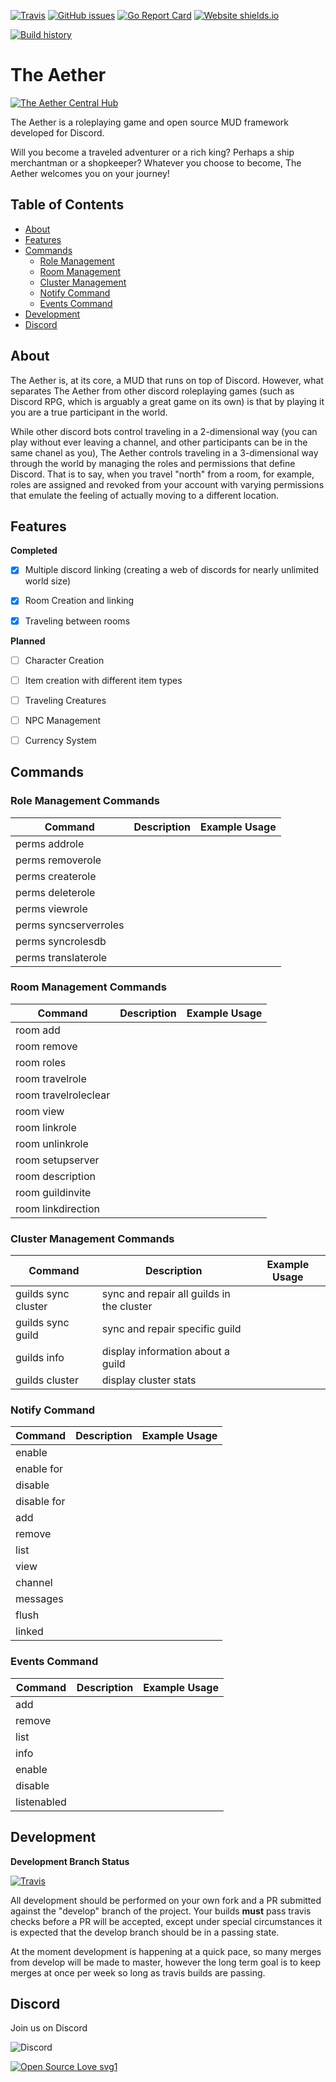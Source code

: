 [![Travis](https://img.shields.io/travis/yamamushi/TheAether.svg?branch=master)](https://travis-ci.org/yamamushi/TheAether/) [![GitHub issues](https://img.shields.io/github/issues/yamamushi/TheAether.svg)](https://GitHub.com/yamamushi/TheAether/issues/) [![Go Report Card](https://goreportcard.com/badge/github.com/yamamushi/TheAether)](https://goreportcard.com/report/github.com/yamamushi/TheAether?style=plastic) [![Website shields.io](https://img.shields.io/website-up-down-green-red/http/TheAetherGame.com.svg)](http://theaethergame.com) 
 
 [![Build history](https://buildstats.info/travisci/chart/yamamushi/TheAether)](https://ci.appveyor.com/project/yamamushi/TheAether/history)




The Aether
=========

[![The Aether Central Hub](https://img.shields.io/badge/Play%20The%20Aether-%23welcome-blue.svg)](https://discord.gg/Ju28dpe)

The Aether is a roleplaying game and open source MUD framework developed for Discord.

Will you become a traveled adventurer or a rich king? Perhaps a ship merchantman or a shopkeeper? Whatever you choose to become, The Aether welcomes you on your journey!




## Table of Contents

   * [About](#About)
   * [Features](#features)
   * [Commands](#commands)
     * [Role Management](#role-management-commands)
     * [Room Management](#room-management-commands)
     * [Cluster Management](#cluster-management-commands)
     * [Notify Command](#notify-command)
     * [Events Command](#events-command)
   * [Development](#development)
   * [Discord](#discord)


## About 

The Aether is, at its core, a MUD that runs on top of Discord. However, what separates The Aether from other discord roleplaying games (such as Discord RPG, which is arguably a great game on its own) is that by playing it you are a true participant in the world.

While other discord bots control traveling in a 2-dimensional way (you can play without ever leaving a channel, and other participants can be in the same chanel as you), The Aether controls traveling in a 3-dimensional way through the world by managing the roles and permissions that define Discord. That is to say, when you travel "north" from a room, for example, roles are assigned and revoked from your account with varying permissions that emulate the feeling of actually moving to a different location.


 

## Features

**Completed** 

- [X] Multiple discord linking (creating a web of discords for nearly unlimited world size)
- [X] Room Creation and linking
- [X] Traveling between rooms 



**Planned**

- [ ] Character Creation
- [ ] Item creation with different item types
- [ ] Traveling Creatures
- [ ] NPC Management
- [ ] Currency System 



## Commands

### Role Management Commands

| Command       | Description   | Example Usage  |
| ------------- | ------------- | ------------- |
| perms addrole |  | |
| perms removerole |  |  | 
| perms createrole |  |  | 
| perms deleterole |  |  | 
| perms viewrole |  |  | 
| perms syncserverroles |  |  | 
| perms syncrolesdb | | | 
| perms translaterole |  |  |


### Room Management Commands

| Command       | Description   | Example Usage  |
| ------------- | ------------- | ------------- |
| room add | | |
| room remove | | |
| room roles | | |
| room travelrole |  |  |
| room travelroleclear |  |  |
| room view |  |  |
| room linkrole |  |  |
| room unlinkrole |  |  |
| room setupserver |  |  |
| room description |  |  |
| room guildinvite |  |  |
| room linkdirection |  |  |


### Cluster Management Commands

| Command       | Description   | Example Usage  |
| ------------- | ------------- | ------------- |
| guilds sync cluster | sync and repair all guilds in the cluster | |
| guilds sync guild | sync and repair specific guild | |
| guilds info | display information about a guild | |
| guilds cluster | display cluster stats | |   


### Notify Command

| Command       | Description   | Example Usage  |
| ------------- | ------------- | ------------- |
| enable |  | |
| enable for |  |  |
| disable  |  |  |
| disable for |  |  |
| add |  |  |
| remove |  |  |
| list |  |  |
| view |  |  |
| channel |  |  |
| messages |  |  |
| flush |  |  |
| linked |  |  |



### Events Command

| Command       | Description   | Example Usage  |
| ------------- | ------------- | ------------- |
| add |  |  |
| remove |  |  |
| list |  |  |
| info |  |  |
| enable | | |
| disable | | |
| listenabled | | |


## Development

**Development Branch Status**

[![Travis](https://img.shields.io/travis/yamamushi/TheAether.svg?branch=develop)](https://travis-ci.org/yamamushi/TheAether/)

All development should be performed on your own fork and a PR submitted against the "develop" branch of the project. Your builds **must** pass travis checks before a PR will be accepted, except under special circumstances it is expected that the develop branch should be in a passing state.

At the moment development is happening at a quick pace, so many merges from develop will be made to master, however the long term goal is to keep merges at once per week so long as travis builds are passing. 


## Discord

Join us on Discord 

![Discord](https://img.shields.io/discord/414332617454780416.svg) 


[![Open Source Love svg1](https://badges.frapsoft.com/os/v1/open-source.svg?v=103)](https://github.com/ellerbrock/open-source-badges/)